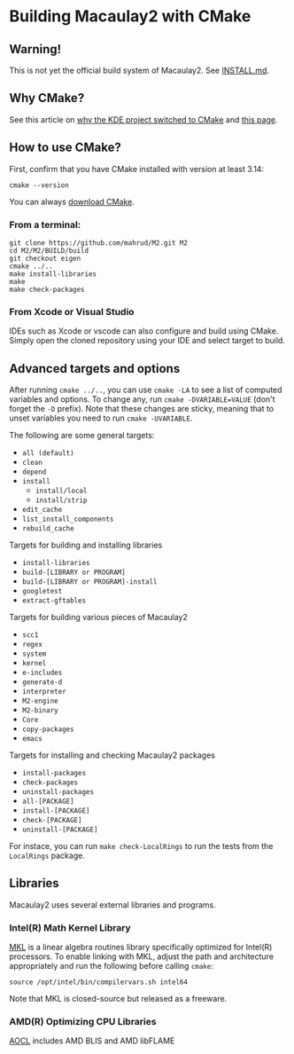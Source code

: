 Building Macaulay2 with CMake
=============================

## Warning! 
This is not yet the official build system of Macaulay2. See [INSTALL.md](INSTALL.md).

## Why CMake?
See this article on [why the KDE project switched to CMake](https://lwn.net/Articles/188693/) and
[this page](https://gitlab.kitware.com/cmake/community/-/wikis/doc/cmake/Really-Cool-CMake-Features).

## How to use CMake?

First, confirm that you have CMake installed with version at least 3.14:
```
cmake --version
```
You can always [download CMake](https://cmake.org/download/).

### From a terminal:
```
git clone https://github.com/mahrud/M2.git M2
cd M2/M2/BUILD/build
git checkout eigen
cmake ../..
make install-libraries
make
make check-packages
```

### From Xcode or Visual Studio
IDEs such as Xcode or vscode can also configure and build using CMake.
Simply open the cloned repository using your IDE and select target to build.

## Advanced targets and options
After running `cmake ../..`, you can use `cmake -LA` to see a list of computed variables and options.
To change any, run `cmake -DVARIABLE=VALUE` (don't forget the `-D` prefix). Note that these changes are
sticky, meaning that to unset variables you need to run `cmake -UVARIABLE`.

The following are some general targets:
- `all (default)`
- `clean`
- `depend`
- `install`
  - `install/local`
  - `install/strip`
- `edit_cache`
- `list_install_components`
- `rebuild_cache`

Targets for building and installing libraries
- `install-libraries`
- `build-[LIBRARY or PROGRAM]`
- `build-[LIBRARY or PROGRAM]-install`
- `googletest`
- `extract-gftables`

Targets for building various pieces of Macaulay2
- `scc1`
- `regex`
- `system`
- `kernel`
- `e-includes`
- `generate-d`
- `interpreter`
- `M2-engine`
- `M2-binary`
- `Core`
- `copy-packages`
- `emacs`

Targets for installing and checking Macaulay2 packages
- `install-packages`
- `check-packages`
- `uninstall-packages`
- `all-[PACKAGE]`
- `install-[PACKAGE]`
- `check-[PACKAGE]`
- `uninstall-[PACKAGE]`

For instace, you can run `make check-LocalRings` to run the tests from the `LocalRings` package.

## Libraries

Macaulay2 uses several external libraries and programs.

### Intel(R) Math Kernel Library

[MKL](https://software.intel.com/en-us/mkl) is a linear algebra routines library specifically optimized for
Intel(R) processors. To enable linking with MKL, adjust the path and architecture appropriately and run the
following before calling `cmake`:
```
source /opt/intel/bin/compilervars.sh intel64
```
Note that MKL is closed-source but released as a freeware.

### AMD(R) Optimizing CPU Libraries

[AOCL](https://developer.amd.com/amd-aocl/) includes AMD BLIS and AMD libFLAME
